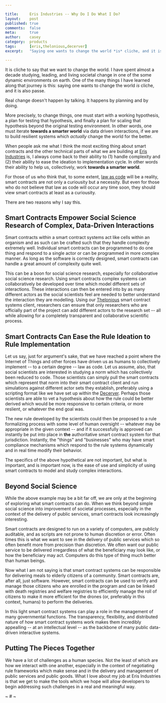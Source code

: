 ```yaml
---

title:     Eris Industries -- Why Do I Do What I Do?
layout:    post
published: true
comments:  false
meta:      true
author:    casey
category:  products
tags:      [eris,thelonious,decerver]
excerpt:   "Saying one wants to change the world *is* cliche, and it is also passe. Real change doesn't happen by talking. It happens by planning and by doing. And yet, with planning, doing, and luck, it is possible to improve the existence of those around us. This post is about a few of the things that smart contracts can improve."

---
```


It is cliche to say that we want to change the world. I have spent almost a decade studying, leading, and living societal change in one of the some dynamic environments on earth. One of the many things I have learned along that journey is this: saying one wants to change the world *is* cliche, and it is also passe.

Real change doesn't happen by talking. It happens by planning and by doing.

More precisely, to change things, one must start with a working hypothesis, a plan for testing that hypothesis, and finally a plan for scaling that hypothesis beyond the original testing environment. In other words, one must iterate **towards a smarter world** via data driven interactions, if we are to build resilient systems which *actually* change the world for the better.

When people ask me what I think the most exciting thing about smart contracts and the other technical parts of what we are building at [Eris Industries](https://erisindustries.com) is, I always come back to their ability to (1) handle complexity and (2) their ability to ease the ideation to implementation cycle. In other words their ability to help us, collectively, work **towards a smarter world**.

For those of us who think that, to some extent, [law as code](https://db.erisindustries.com/legal%20tech/2014/12/17/the-best-legal-hacking-tool-i-know/) will be a reality, smart contracts are not only a curiousity but a necessity. But even for those who do not believe that law as code will occur any time soon, they should view smart contracts at least as a curiousity.

There are two reasons why I say this.

## Smart Contracts Empower Social Science Research of Complex, Data-Driven Interactions

Smart contracts within a smart contract systems act like cells within an organism and as such can be crafted such that they handle complexity extremely well. Individual smart contracts can be programmed to do one thing and respond to a single actor or can be programmed in more complex manner. As long as the software is correctly designed, smart contracts can handle a great amount of complexity quite well.

This can be a boon for social science research, especially for collaborative social science research. Using smart contracts complex systems can collaboratively be developed over time which model different sets of interactions. These interactions can then be entered into by as many different actors as the social scientists feel are needed to better understand the interaction they are modelling. Using our [Thelonious](https://erisindustries.com/components/erisdb) smart contract systems client, researchers can ensure that only researchers who are officially part of the project can add different actors to the research set -- all while allowing for a completely transparent and collaborative scientific process.

## Smart Contracts Can Ease the Rule Ideation to Rule Implementation

Let us say, just for argument's sake, that we have reached a point where the Internet of Things and other forces have driven us as humans to collectively implement -- to a certain degree -- law as code. Let us assume, also, that social scientists are interested in studying a norm which has collectively been reduced to code. Those scientists can simply pull the smart contracts which represent that norm into their smart contract client and run simulations against different actor sets they establish, preferably using a scripting format like we have set up within the [Decerver](https://erisindustries.com/components/erisdb). Perhaps those scientists are able to vet a hypothesis about how the rule could be better derived which would be more responsive to certain criteria, or more reslient, or whatever the end goal was.

The new rule developed by the scientists could then be proposed to a rule formalizing process with some level of human oversight -- whatever may be appropriate in the given context -- and if it successfully is approved can instantly be put into place in **the** authoritative smart contract system for that jurisdiction. Instantly, the "things" and "businesses" who may have smart compliance mechanisms which respond to the rule systems dynamically and in real time modify their behavior.

The specifics of the above hypothetical are not important, but what is important, and is important now, is the ease of use and simplicity of using smart contracts to model and study complex interactions.

## Beyond Social Science

While the above example may be a bit far off, we are only at the beginning of exploring what smart contracts can do. When we think beyond simple social science into improvement of societal processes, especially in the context of the delivery of public services, smart contracts look increasingly interesting.

Smart contracts are designed to run on a variety of computers, are publicly auditable, and as scripts are not prone to human discretion or error. Often times this is what we want to see in the delivery of public services which so often benefit more from precision than discretion. We often want our public service to be delivered irregardless of what the beneficiary may look like, or how the beneficiary may act. Computers do this type of thing much better than human beings.

Now what I am not saying is that smart contract systems can be responsible for delivering meals to elderly citizens of a community. Smart contracts are, after all, just software. However, smart contracts can be used to verify and manage those citizens who are enrolled in the program and can be linked with death registries and welfare registries to efficiently manage the roll of citizens to make it more efficient for the drones (or, preferably in this context, humans) to perform the deliveries.

In this light smart contract systems can play a role in the management of many governmental functions. The transparency, flexibility, and distributed nature of how smart contract systems work makes them incredibly appealling -- at an intellectual level -- as the backbone of many public data-driven interactive systems.

## Putting The Pieces Together

We have a lot of challenges as a human species. Not the least of which are how we interact with one another, especially in the context of negotiating rule frameworks which make sense and in the delivery and management of public services and public goods. What I love about my job at Eris Industries is that we get to make the tools which we hope will allow developers to begin addressing such challenges in a real and meaningful way.

~ # ~